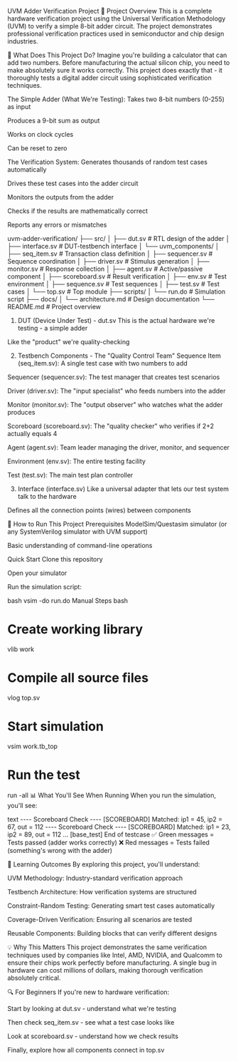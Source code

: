 UVM Adder Verification Project
📖 Project Overview
This is a complete hardware verification project using the Universal Verification Methodology (UVM) to verify a simple 8-bit adder circuit. The project demonstrates professional verification practices used in semiconductor and chip design industries.

🎯 What Does This Project Do?
Imagine you're building a calculator that can add two numbers. Before manufacturing the actual silicon chip, you need to make absolutely sure it works correctly. This project does exactly that - it thoroughly tests a digital adder circuit using sophisticated verification techniques.

The Simple Adder (What We're Testing):
Takes two 8-bit numbers (0-255) as input

Produces a 9-bit sum as output

Works on clock cycles

Can be reset to zero

The Verification System:
Generates thousands of random test cases automatically

Drives these test cases into the adder circuit

Monitors the outputs from the adder

Checks if the results are mathematically correct

Reports any errors or mismatches

uvm-adder-verification/
├── src/
│   ├── dut.sv                    # RTL design of the adder
│   ├── interface.sv              # DUT-testbench interface
│   └── uvm_components/
│       ├── seq_item.sv           # Transaction class definition
│       ├── sequencer.sv          # Sequence coordination
│       ├── driver.sv             # Stimulus generation
│       ├── monitor.sv            # Response collection
│       ├── agent.sv              # Active/passive component
│       ├── scoreboard.sv         # Result verification
│       ├── env.sv                # Test environment
│       ├── sequence.sv           # Test sequences
│       ├── test.sv               # Test cases
│       └── top.sv                # Top module
├── scripts/
│   └── run.do                   # Simulation script
├── docs/
│   └── architecture.md          # Design documentation
└── README.md                    # Project overview
1. DUT (Device Under Test) - dut.sv
This is the actual hardware we're testing - a simple adder

Like the "product" we're quality-checking

2. Testbench Components - The "Quality Control Team"
Sequence Item (seq_item.sv): A single test case with two numbers to add

Sequencer (sequencer.sv): The test manager that creates test scenarios

Driver (driver.sv): The "input specialist" who feeds numbers into the adder

Monitor (monitor.sv): The "output observer" who watches what the adder produces

Scoreboard (scoreboard.sv): The "quality checker" who verifies if 2+2 actually equals 4

Agent (agent.sv): Team leader managing the driver, monitor, and sequencer

Environment (env.sv): The entire testing facility

Test (test.sv): The main test plan controller

3. Interface (interface.sv)
Like a universal adapter that lets our test system talk to the hardware

Defines all the connection points (wires) between components

🚀 How to Run This Project
Prerequisites
ModelSim/Questasim simulator (or any SystemVerilog simulator with UVM support)

Basic understanding of command-line operations

Quick Start
Clone this repository

Open your simulator

Run the simulation script:

bash
vsim -do run.do
Manual Steps
bash
# Create working library
vlib work

# Compile all source files
vlog top.sv

# Start simulation
vsim work.tb_top

# Run the test
run -all
📊 What You'll See When Running
When you run the simulation, you'll see:

text
---- Scoreboard Check ----
[SCOREBOARD] Matched: ip1 = 45, ip2 = 67, out = 112
---- Scoreboard Check ----
[SCOREBOARD] Matched: ip1 = 23, ip2 = 89, out = 112
...
[base_test] End of testcase
✅ Green messages = Tests passed (adder works correctly)
❌ Red messages = Tests failed (something's wrong with the adder)

🎯 Learning Outcomes
By exploring this project, you'll understand:

UVM Methodology: Industry-standard verification approach

Testbench Architecture: How verification systems are structured

Constraint-Random Testing: Generating smart test cases automatically

Coverage-Driven Verification: Ensuring all scenarios are tested

Reusable Components: Building blocks that can verify different designs

💡 Why This Matters
This project demonstrates the same verification techniques used by companies like Intel, AMD, NVIDIA, and Qualcomm to ensure their chips work perfectly before manufacturing. A single bug in hardware can cost millions of dollars, making thorough verification absolutely critical.

🔍 For Beginners
If you're new to hardware verification:

Start by looking at dut.sv - understand what we're testing

Then check seq_item.sv - see what a test case looks like

Look at scoreboard.sv - understand how we check results

Finally, explore how all components connect in top.sv
